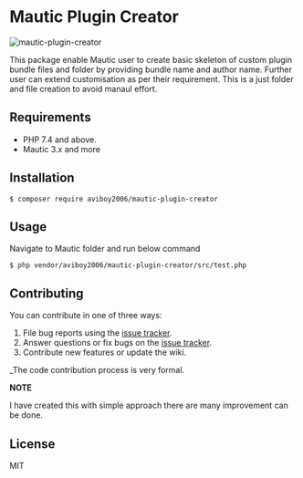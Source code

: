 # Mautic Plugin Creator 
![mautic-plugin-creator](https://user-images.githubusercontent.com/3996105/121572085-68828000-ca41-11eb-8ca7-91cf09b06a63.png)

This package enable Mautic user to create basic skeleton of custom plugin bundle files and folder by providing bundle name and author name. Further user can extend customisation as per their requirement. This is a just folder and file creation to avoid manaul effort. 

## Requirements
- PHP 7.4 and above.
- Mautic 3.x and more

## Installation
```shell
$ composer require aviboy2006/mautic-plugin-creator
```

## Usage

Navigate to Mautic folder and run below command 

```shell 
$ php vendor/aviboy2006/mautic-plugin-creator/src/test.php
```

## Contributing

You can contribute in one of three ways:

1. File bug reports using the [issue tracker](https://github.com/aviboy2006/mautic-plugin-creator/issues).
2. Answer questions or fix bugs on the [issue tracker](https://github.com/aviboy2006/mautic-plugin-creator/issues).
3. Contribute new features or update the wiki.

_The code contribution process is very formal.

 
**NOTE**

I have created this with simple approach there are many improvement can be done. 
 

## License

MIT
